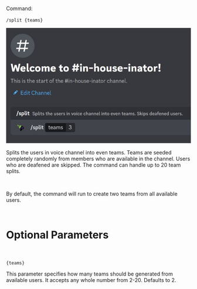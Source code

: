 Command:

`/split {teams}`

![Discord message screenshot listing someone about to send a command that reads: "/split teams: 3"](https://raw.githubusercontent.com/RileyAbr/In-house-inator/main/markdown_images/split.JPG)

Splits the users in voice channel into even teams. Teams are seeded completely randomly from members who are available in the channel. Users who are deafened are skipped. The command can handle up to 20 team splits.

<br>

By default, the command will run to create two teams from all available users.

<br>

# Optional Parameters

<br>

`{teams}`

This parameter specifies how many teams should be generated from available users. It accepts any whole number from 2-20. Defaults to 2.